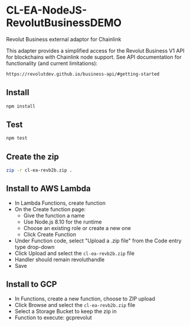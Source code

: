 # CL-EA-NodeJS-RevolutBusinessDEMO
Revolut Business external adaptor for Chainlink

This adapter provides a simplified access for the Revolut Business V1 API for blockchains with Chainlink node support. See API documentation for functionality (and current limitations):

```bash
https://revolutdev.github.io/business-api/#getting-started
```


## Install

```bash
npm install
```

## Test

```bash
npm test
```

## Create the zip

```bash
zip -r cl-ea-revb2b.zip .
```

## Install to AWS Lambda

- In Lambda Functions, create function
- On the Create function page:
  - Give the function a name
  - Use Node.js 8.10 for the runtime
  - Choose an existing role or create a new one
  - Click Create Function
- Under Function code, select "Upload a .zip file" from the Code entry type drop-down
- Click Upload and select the `cl-ea-revb2b.zip` file
- Handler should remain revoluthandle
- Save


## Install to GCP

- In Functions, create a new function, choose to ZIP upload
- Click Browse and select the `cl-ea-revb2b.zip` file
- Select a Storage Bucket to keep the zip in
- Function to execute: gcprevolut
